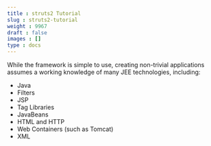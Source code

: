 ```yaml
---
title : struts2 Tutorial
slug : struts2-tutorial
weight : 9967
draft : false
images : []
type : docs
---
```


While the framework is simple to use, creating non-trivial applications assumes a working knowledge of many JEE technologies, including: 

 - Java
 - Filters
 - JSP
 - Tag Libraries
 - JavaBeans
 - HTML and HTTP
 - Web Containers (such as Tomcat)
 - XML



